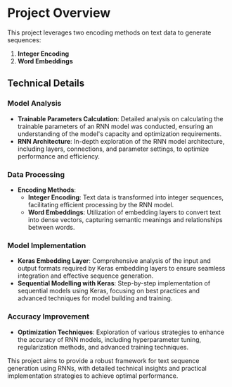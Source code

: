 # Project Overview

This project leverages two encoding methods on text data to generate sequences:

1. **Integer Encoding**
2. **Word Embeddings**

## Technical Details

### Model Analysis

- **Trainable Parameters Calculation**: Detailed analysis on calculating the trainable parameters of an RNN model was conducted, ensuring an understanding of the model's capacity and optimization requirements.
- **RNN Architecture**: In-depth exploration of the RNN model architecture, including layers, connections, and parameter settings, to optimize performance and efficiency.

### Data Processing

- **Encoding Methods**:
  - **Integer Encoding**: Text data is transformed into integer sequences, facilitating efficient processing by the RNN model.
  - **Word Embeddings**: Utilization of embedding layers to convert text into dense vectors, capturing semantic meanings and relationships between words.

### Model Implementation

- **Keras Embedding Layer**: Comprehensive analysis of the input and output formats required by Keras embedding layers to ensure seamless integration and effective sequence generation.
- **Sequential Modelling with Keras**: Step-by-step implementation of sequential models using Keras, focusing on best practices and advanced techniques for model building and training.

### Accuracy Improvement

- **Optimization Techniques**: Exploration of various strategies to enhance the accuracy of RNN models, including hyperparameter tuning, regularization methods, and advanced training techniques.

This project aims to provide a robust framework for text sequence generation using RNNs, with detailed technical insights and practical implementation strategies to achieve optimal performance.
